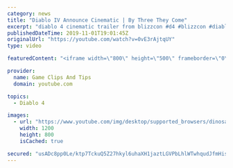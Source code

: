 ```yaml
---
category: news
title: "Diablo IV Announce Cinematic | By Three They Come"
excerpt: "diablo 4 cinematic trailer from blizzcon #d4 #blizzcon #diablo."
publishedDateTime: 2019-11-01T19:01:45Z
originalUrl: "https://youtube.com/watch?v=0vE3rAjtqUY"
type: video

featuredContent: "<iframe width=\"800\" height=\"500\" frameborder=\"0\" src=\"https://www.youtube.com/embed/0vE3rAjtqUY\" allow=\"accelerometer; autoplay; encrypted-media; gyroscope; picture-in-picture\" allowfullscreen></iframe>"

provider:
  name: Game Clips And Tips
  domain: youtube.com

topics:
  - Diablo 4

images:
  - url: "https://www.youtube.com/img/desktop/supported_browsers/dinosaur.png"
    width: 1200
    height: 800
    isCached: true

secured: "usADc8pp0Le/ktp7TckuQ5Z27hkyl6uhaXH1jaztLGVPbLhlWTwhqudJfmHisWQgTrEm4Bj1LB+DI4XNKph9IChHe4+B5qdrCGSzKhBTf/ExoX8YPfOZbshp+y5Zj8RgeaqOhypySqqYP/w+gVxnNviifHDCTlSDJNTDhmJVXjAyEnfaE1b0PqtYKgQm97urM0/YhILP2qd2B9M0XrJHZJ7clPS4JC0OxRD4qv09f7/3LoBDGcv7efksljlkuWVyeqVcFyk2GnknjFCr2lYJgrJHr0gN4ZpUg+sFHEY9JudJupwjIJf4+vY68OUGMpIBTFE9xIXcbRhqq+P1dEEvIt0czc/l55oqeO3V//d0xdIwpvYxEE9pCh4cmLeAeJEf1rb5OMTfNR+k7z/2SFQ9Cw==;TecWWUXXCXy5HZWdGw+n3w=="
---
```


